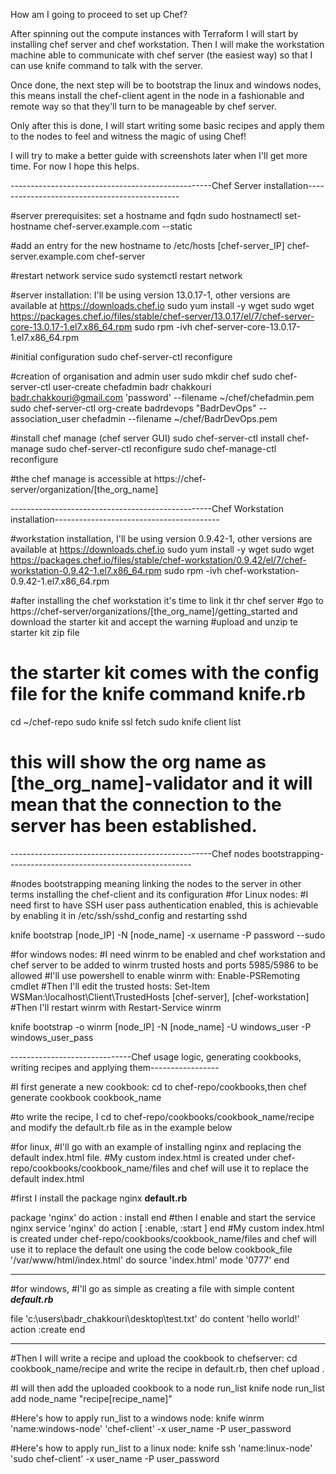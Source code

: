 

How am I going to proceed to set up Chef?

After spinning out the compute instances with Terraform I will start by installing chef server and chef workstation. 
Then I will make the workstation machine able to communicate with chef server (the easiest way) so that I can use knife 
command to talk with the server.

Once done, the next step will be to bootstrap the linux and windows nodes, this means install the chef-client agent in
the node in a fashionable and remote way so that they'll turn to be manageable by chef server.

Only after this is done, I will start writing some basic recipes and apply them to the nodes to feel and witness the 
magic of using Chef!

I will try to make a better guide with screenshots later when I'll get more time. For now I hope this helps.

--------------------------------------------------Chef Server installation----------------------------------------------

#server prerequisites: set a hostname and fqdn
sudo hostnamectl set-hostname chef-server.example.com --static

#add an entry for the new hostname to /etc/hosts
[chef-server_IP] chef-server.example.com chef-server

#restart network service
sudo systemctl restart network

#server installation: I'll be using version 13.0.17-1, other versions are available at https://downloads.chef.io
sudo yum install -y wget
sudo wget https://packages.chef.io/files/stable/chef-server/13.0.17/el/7/chef-server-core-13.0.17-1.el7.x86_64.rpm
sudo rpm -ivh chef-server-core-13.0.17-1.el7.x86_64.rpm

#initial configuration
sudo chef-server-ctl reconfigure

#creation of organisation and admin user
sudo mkdir chef
sudo chef-server-ctl user-create chefadmin badr chakkouri badr.chakkouri@gmail.com 'password' --filename ~/chef/chefadmin.pem
sudo chef-server-ctl org-create badrdevops "BadrDevOps" --association_user chefadmin --filename ~/chef/BadrDevOps.pem

#install chef manage (chef server GUI)
sudo chef-server-ctl install chef-manage
sudo chef-server-ctl reconfigure
sudo chef-manage-ctl reconfigure

#the chef manage is accessible at https://chef-server/organization/[the_org_name]

--------------------------------------------------Chef Workstation installation-----------------------------------------

#workstation installation, I'll be using version 0.9.42-1, other versions are available at https://downloads.chef.io
sudo yum install -y wget
sudo wget https://packages.chef.io/files/stable/chef-workstation/0.9.42/el/7/chef-workstation-0.9.42-1.el7.x86_64.rpm
sudo rpm -ivh chef-workstation-0.9.42-1.el7.x86_64.rpm

#after installing the chef workstation it's time to link it thr chef server
#go to https://chef-server/organizations/[the_org_name]/getting_started and download the starter kit and accept the warning
#upload and unzip te starter kit zip file
# the starter kit comes with the config file for the knife command knife.rb
cd ~/chef-repo
sudo knife ssl fetch
sudo knife client list
# this will show the org name as [the_org_name]-validator and it will mean that the connection to the server has been established.

--------------------------------------------------Chef nodes bootstrapping----------------------------------------------

#nodes bootstrapping meaning linking the nodes to the server in other terms installing the chef-client and its configuration
#for Linux nodes:
#I need first to have SSH user pass authentication enabled, this is achievable by enabling it in /etc/ssh/sshd_config and restarting sshd

knife bootstrap [node_IP] -N [node_name] -x username -P password --sudo

#for windows nodes:
#I need winrm to be enabled and chef workstation and chef server to be added to winrm trusted hosts and ports 5985/5986 to be allowed
#I'll use powershell to enable winrm with: Enable-PSRemoting cmdlet
#Then I'll edit the trusted hosts: Set-Item WSMan:\localhost\Client\TrustedHosts [chef-server], [chef-workstation]
#Then I'll restart winrm with Restart-Service winrm

knife bootstrap -o winrm [node_IP] -N [node_name] -U windows_user -P windows_user_pass

------------------------------Chef usage logic, generating cookbooks, writing recipes and applying them-----------------

#I first generate a new cookbook: cd to chef-repo/cookbooks,then
chef generate cookbook cookbook_name

#to write the recipe, I cd to chef-repo/cookbooks/cookbook_name/recipe and modify the default.rb file as in the example below

#for linux,
#I'll go with an example of installing nginx and replacing the default index.html file. 
#My custom index.html is created under chef-repo/cookbooks/cookbook_name/files and chef will use it to replace the default index.html 

#first I install the package nginx
________________default.rb________________

package 'nginx' do
    action : install
end
#then I enable and start the service nginx
service 'nginx' do
    action [ :enable, :start ]
end
#My custom index.html is created under chef-repo/cookbooks/cookbook_name/files and chef will use it to replace the default one using the code below
cookbook_file '/var/www/html/index.html' do
    source 'index.html'
    mode '0777'
end
__________________________________________

#for windows, 
#I'll go as simple as creating a file with simple content
_______________________default.rb_______________________

file 'c:\\users\\badr_chakkouri\\desktop\\test.txt' do
    content 'hello world!'
    action :create
end
________________________________________________________

#Then I will write a recipe and upload the cookbook to chefserver: cd cookbook_name/recipe and write the recipe in default.rb, then
chef upload .

#I will then add the uploaded cookbook to a node run_list
knife node run_list add node_name "recipe[recipe_name]"

#Here's how to apply run_list to a windows node:
knife winrm 'name:windows-node' 'chef-client' -x user_name -P user_password

#Here's how to apply run_list to a linux node:
knife ssh 'name:linux-node' 'sudo chef-client' -x user_name -P user_password